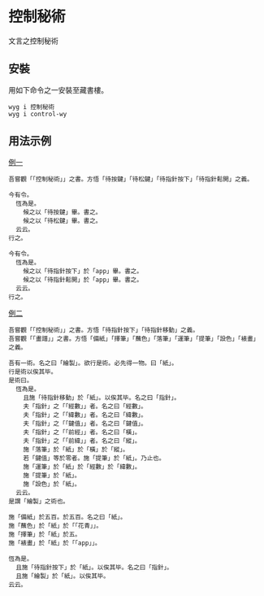 # 控制秘術

文言之控制秘術

## 安裝

用如下命令之一安裝至藏書樓。

```
wyg i 控制秘術
wyg i control-wy
```

## 用法示例

[例一](https://code.juejin.cn/pen/7123026919938850853)

```wy
吾嘗觀「「控制秘術」」之書。方悟「待按鍵」「待松鍵」「待指針按下」「待指針鬆開」之義。

今有令。
  恆為是。
    候之以「待按鍵」畢。書之。
    候之以「待松鍵」畢。書之。
  云云。
行之。

今有令。
  恆為是。
    候之以「待指針按下」於「app」畢。書之。
    候之以「待指針鬆開」於「app」畢。書之。
  云云。
行之。
```

[例二](https://code.juejin.cn/pen/7117404732288663582)

```wy
吾嘗觀「「控制秘術」」之書。方悟「待指針按下」「待指針移動」之義。
吾嘗觀「「畫譜」」之書。方悟「備紙」「擇筆」「蘸色」「落筆」「運筆」「提筆」「設色」「裱畫」之義。

吾有一術。名之曰「繪製」。欲行是術。必先得一物。曰「紙」。
行是術以俟其毕。
是術曰。
  恆為是。
    且施「待指針移動」於「紙」。以俟其毕。名之曰「指針」。
    夫「指針」之「「經數」」者。名之曰「經數」。
    夫「指針」之「「緯數」」者。名之曰「緯數」。
    夫「指針」之「「鍵值」」者。名之曰「鍵值」。
    夫「指針」之「「前經」」者。名之曰「橫」。
    夫「指針」之「「前緯」」者。名之曰「縱」。
    施「落筆」於「紙」於「橫」於「縱」。
    若「鍵值」等於零者。施「提筆」於「紙」。乃止也。
    施「運筆」於「紙」於「經數」於「緯數」。
    施「提筆」於「紙」。
    施「設色」於「紙」。
  云云。
是謂「繪製」之術也。

施「備紙」於五百。於五百。名之曰「紙」。
施「蘸色」於「紙」於「「花青」」。
施「擇筆」於「紙」於五。
施「裱畫」於「紙」於「「app」」。

恆為是。
  且施「待指針按下」於「紙」。以俟其毕。名之曰「指針」。
  且施「繪製」於「紙」。以俟其毕。
云云。
```
